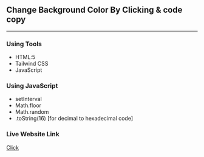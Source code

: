 ## Change Background Color By Clicking & code copy
****

### Using Tools
* HTML:5
* Tailwind CSS
* JavaScript

### Using JavaScript
* setInterval
* Math.floor
* Math.random
* .toString(16) [for decimal to hexadecimal code]

### Live Website Link
<a href="https://rejoyanislam.github.io/change-backgroundColorByClicking-and-code-copy/">Click</a>
